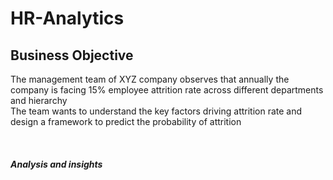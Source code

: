 # HR-Analytics
## Business Objective
The management team of XYZ company observes that annually the company is facing 15% employee attrition rate across different departments and hierarchy
<br>The team wants to understand the key factors driving attrition rate and design a framework to predict the probability of attrition

<br>

<h5> Analysis and insights </h5>
<a href =  "https://github.com/UdayaPrakashST/HR-Analytics/blob/main/HRAnalytics_Case_Study_v2.pdf"> </a>
